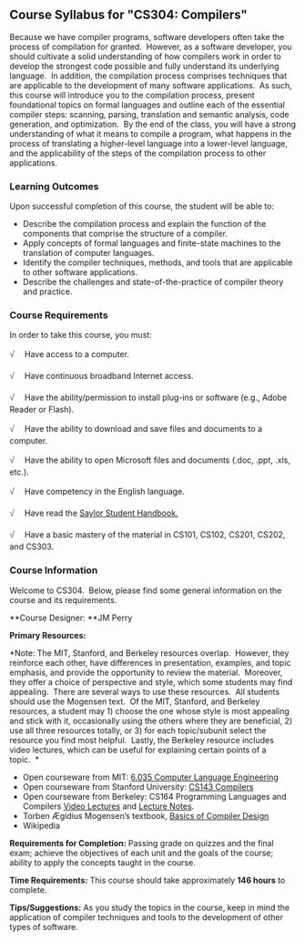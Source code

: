 Course Syllabus for "CS304: Compilers"
--------------------------------------

Because we have compiler programs, software developers often take the
process of compilation for granted.  However, as a software developer,
you should cultivate a solid understanding of how compilers work in
order to develop the strongest code possible and fully understand its
underlying language.  In addition, the compilation process comprises
techniques that are applicable to the development of many software
applications.  As such, this course will introduce you to the
compilation process, present foundational topics on formal languages and
outline each of the essential compiler steps: scanning, parsing,
translation and semantic analysis, code generation, and optimization. 
By the end of the class, you will have a strong understanding of what it
means to compile a program, what happens in the process of translating a
higher-level language into a lower-level language, and the applicability
of the steps of the compilation process to other applications.

### Learning Outcomes

Upon successful completion of this course, the student will be able
to:  
  

-   <span dir="LTR">Describe the compilation process and explain the
    function of the components that comprise the structure of a
    compiler.</span>
-   <span dir="LTR">Apply concepts of formal languages and finite-state
    machines to the translation of computer languages.</span>
-   <span dir="LTR">Identify the compiler techniques, methods, and tools
    that are applicable to other software applications.</span>
-   <span dir="LTR">Describe the challenges and state-of-the-practice of
    compiler theory and practice.</span>

### Course Requirements

In order to take this course, you must:  
  
 <span dir="LTR"><span
style="color: rgb(85, 85, 85); font-family: 'Myriad Pro', 'Gill Sans', 'Gill Sans MT', Calibri, sans-serif; font-size: 16px; line-height: 24px; text-align: left; -webkit-text-size-adjust: none; ">√
   </span>Have access to a computer.</span>  
  
 <span dir="LTR"><span
style="color: rgb(85, 85, 85); font-family: 'Myriad Pro', 'Gill Sans', 'Gill Sans MT', Calibri, sans-serif; font-size: 16px; line-height: 24px; text-align: left; -webkit-text-size-adjust: none; ">√
   </span>Have continuous broadband Internet access.</span>  
  
 <span dir="LTR"><span
style="color: rgb(85, 85, 85); font-family: 'Myriad Pro', 'Gill Sans', 'Gill Sans MT', Calibri, sans-serif; font-size: 16px; line-height: 24px; text-align: left; -webkit-text-size-adjust: none; ">√
   </span>Have the ability/permission to install plug-ins or software
(e.g., Adobe Reader or Flash).</span>  
  
 <span dir="LTR"><span
style="color: rgb(85, 85, 85); font-family: 'Myriad Pro', 'Gill Sans', 'Gill Sans MT', Calibri, sans-serif; font-size: 16px; line-height: 24px; text-align: left; -webkit-text-size-adjust: none; ">√
   </span>Have the ability to download and save files and documents to a
computer.</span>  
  
 <span dir="LTR"><span
style="color: rgb(85, 85, 85); font-family: 'Myriad Pro', 'Gill Sans', 'Gill Sans MT', Calibri, sans-serif; font-size: 16px; line-height: 24px; text-align: left; -webkit-text-size-adjust: none; ">√
   </span>Have the ability to open Microsoft files and documents (.doc,
.ppt, .xls, etc.).</span>  
  
 <span dir="LTR"><span
style="color: rgb(85, 85, 85); font-family: 'Myriad Pro', 'Gill Sans', 'Gill Sans MT', Calibri, sans-serif; font-size: 16px; line-height: 24px; text-align: left; -webkit-text-size-adjust: none; ">√
   </span>Have competency in the English language.</span>  

<span dir="LTR"><span
style="color: rgb(85, 85, 85); font-family: 'Myriad Pro', 'Gill Sans', 'Gill Sans MT', Calibri, sans-serif; font-size: 16px; line-height: 24px; text-align: left; -webkit-text-size-adjust: none; ">√   
</span></span>Have read the [Saylor Student
Handbook.](http://www.saylor.org/site/wp-content/uploads/2012/05/Saylor-StudentHandbook.pdf)

<span dir="LTR"><span
style="color: rgb(85, 85, 85); font-family: 'Myriad Pro', 'Gill Sans', 'Gill Sans MT', Calibri, sans-serif; font-size: 16px; line-height: 24px; text-align: left; -webkit-text-size-adjust: none; ">√
   </span>Have a basic mastery of the material in </span>CS101, CS102,
CS201, CS202, and CS303.

### Course Information

Welcome to CS304.  Below, please find some general information on the
course and its requirements.

**Course Designer: **JM Perry

**Primary Resources:**

*Note: The MIT, Stanford, and Berkeley resources overlap.  However, they
reinforce each other, have differences in presentation, examples, and
topic emphasis, and provide the opportunity to review the material. 
Moreover, they offer a choice of perspective and style, which some
students may find appealing.  There are several ways to use these
resources.  All students should use the Mogensen text.  Of the MIT,
Stanford, and Berkeley resources, a student may 1) choose the one whose
style is most appealing and stick with it, occasionally using the others
where they are beneficial, 2) use all three resources totally, or 3) for
each topic/subunit select the resource you find most helpful.  Lastly,
the Berkeley resource includes video lectures, which can be useful for
explaining certain points of a topic.  *

-   <span dir="LTR">Open courseware from MIT: </span>[6.035 Computer
    Language
    Engineering](http://ocw.mit.edu/courses/electrical-engineering-and-computer-science/6-035-computer-language-engineering-spring-2010/index.htm)
-   <span dir="LTR">Open courseware from Stanford University:
    </span>[CS143 Compilers](http://www.stanford.edu/class/cs143/)
-   <span dir="LTR">Open courseware from Berkeley: CS164 Programming
    Languages and Compilers </span>[Video
    Lectures](http://webcast.berkeley.edu/playlist#c,d,Computer_Science,03D59E2ECDDA66DF) and
    [Lecture
    Notes](http://inst.eecs.berkeley.edu/~cs164/sp11/lectures/).
-   <span dir="LTR">Torben Ægidius Mogensen’s</span> textbook, [Basics
    of Compiler
    Design](http://www.diku.dk/hjemmesider/ansatte/torbenm/Basics/basics_lulu2.pdf)
-   <span dir="LTR">Wikipedia </span>

**Requirements for Completion:** Passing grade on quizzes and the final
exam; achieve the objectives of each unit and the goals of the course;
ability to apply the concepts taught in the course.

**Time Requirements:** This course should take approximately
**146 hours** to complete.

**Tips/Suggestions:** As you study the topics in the course, keep in
mind the application of compiler techniques and tools to the development
of other types of software.
